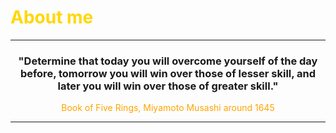 
<h1 style="color:gold">About me</h1>

<hr>
<div align='center'>
    <h3>
    "Determine that today you will overcome yourself of the day before, tomorrow you will win over those of lesser skill, and later you will win over those of greater skill."
    </h3>
    <p style="color:orange">Book of Five Rings, Miyamoto Musashi around 1645</p>
<hr>
<br/><br/>
<br/><br/>
</div>
